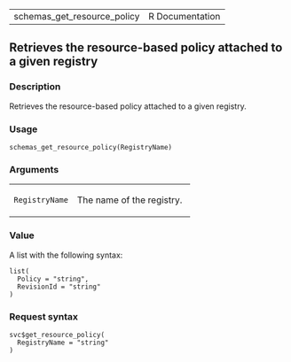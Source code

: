 <table style="width: 100%;">
<tbody>
<tr class="odd">
<td>schemas_get_resource_policy</td>
<td style="text-align: right;">R Documentation</td>
</tr>
</tbody>
</table>

## Retrieves the resource-based policy attached to a given registry

### Description

Retrieves the resource-based policy attached to a given registry.

### Usage

    schemas_get_resource_policy(RegistryName)

### Arguments

<table>
<colgroup>
<col style="width: 35%" />
<col style="width: 65%" />
</colgroup>
<tbody>
<tr class="odd">
<td><code
id="schemas_get_resource_policy_:_RegistryName">RegistryName</code></td>
<td><p>The name of the registry.</p></td>
</tr>
</tbody>
</table>

### Value

A list with the following syntax:

    list(
      Policy = "string",
      RevisionId = "string"
    )

### Request syntax

    svc$get_resource_policy(
      RegistryName = "string"
    )

